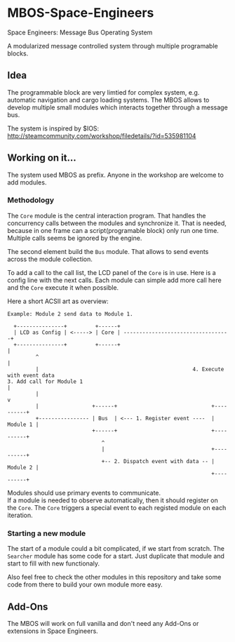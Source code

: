 # MBOS-Space-Engineers
Space Engineers: Message Bus Operating System

A modularized message controlled system through multiple programable blocks. 

## Idea 
The programmable block are very limtied for complex system, e.g. automatic navigation and cargo loading systems. 
The MBOS allows to develop multiple small modules which interacts together through a message bus. 

The system is inspired by $IOS: 
http://steamcommunity.com/workshop/filedetails/?id=535981104 

## Working on it... 
The system used MBOS as prefix. Anyone in the workshop are welcome to add modules.   

### Methodology
The `Core` module is the central interaction program. That handles the concurrency calls between
the modules and synchronize it. That is needed, because in one frame can a 
script(programable block) only run one time. Multiple calls seems be ignored by the engine.

The second element build the `Bus` module. That allows to send events across the module collection.

To add a call to the call list, the LCD panel of the `Core` is in use. Here is a config line with
the next calls. Each module can simple add more call here and the `Core` execute it when possible.

Here a short ACSII art as overview:
```
Example: Module 2 send data to Module 1.

  +---------------+         +------+
  | LCD as Config | <-----> | Core | ----------------------------------+
  +---------------+         +------+                                   |
         ^                                                             |
         |                                                 4. Execute with event data
3. Add call for Module 1                                               |
         |                                                             v
         |                 +------+                              +----------+
         +---------------- | Bus  | <--- 1. Register event ----  | Module 1 |
                           +------+                              +----------+
                              ^            
                              |                                  +----------+
                              +-- 2. Dispatch event with data -- | Module 2 |
                                                                 +----------+
```

Modules should use primary events to communicate.    
If a module is needed to observe automatically, then it should register on the `Core`. The 
`Core` triggers a special event to each registed module on each iteration.

### Starting a new module
The start of a module could a bit complicated, if we start from scratch. The `Searcher` module
has some code for a start. Just duplicate that module and start to fill with new functionaly.

Also feel free to check the other modules in this repository and take some code from there to
build your own module more easy.

## Add-Ons 
The MBOS will work on full vanilla and don't need any Add-Ons or extensions in Space Engineers.
